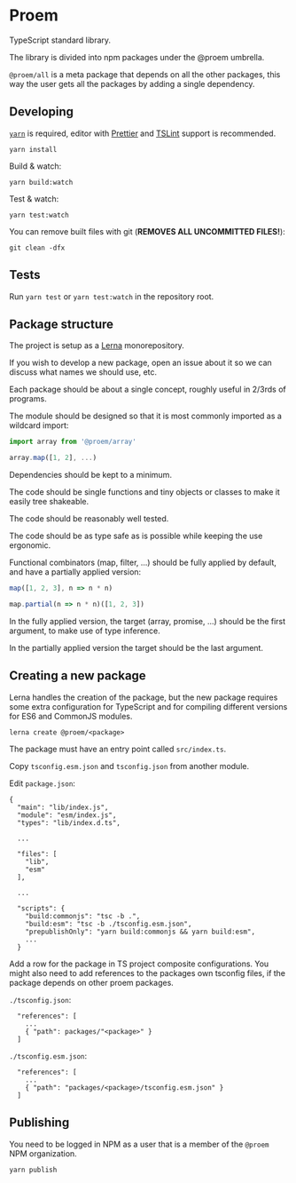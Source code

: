 # Proem

TypeScript standard library.

The library is divided into npm packages under the @proem umbrella.

`@proem/all` is a meta package that depends on all the other packages,
this way the user gets all the packages by adding a single dependency.

## Developing

[`yarn`](https://yarnpkg.com/lang/en/docs/install) is required, editor with [Prettier](https://prettier.io/) and [TSLint](https://palantir.github.io/tslint/) support is recommended.

```
yarn install
```

Build & watch:

```
yarn build:watch
```

Test & watch:

```
yarn test:watch
```

You can remove built files with git (**REMOVES ALL UNCOMMITTED FILES!**):

```
git clean -dfx
```

## Tests

Run `yarn test` or `yarn test:watch` in the repository root.

## Package structure

The project is setup as a [Lerna](https://lernajs.io/) monorepository.

If you wish to develop a new package, open an issue about it so we can discuss what names
we should use, etc.

Each package should be about a single concept, roughly useful in 2/3rds of programs.

The module should be designed so that it is most commonly imported as a wildcard import:

```ts
import array from '@proem/array'

array.map([1, 2], ...)
```

Dependencies should be kept to a minimum.

The code should be single functions and tiny objects or classes to make it easily tree shakeable.

The code should be reasonably well tested.

The code should be as type safe as is possible while keeping the use ergonomic.

Functional combinators (map, filter, ...) should be fully applied by default, and have a partially applied version:

```ts
map([1, 2, 3], n => n * n)

map.partial(n => n * n)([1, 2, 3])
```

In the fully applied version, the target (array, promise, ...) should be the first argument, to make use of type inference.

In the partially applied version the target should be the last argument.

## Creating a new package

Lerna handles the creation of the package, but the new package requires some extra configuration
for TypeScript and for compiling different versions for ES6 and CommonJS modules.

```
lerna create @proem/<package>
```

The package must have an entry point called `src/index.ts`.

Copy `tsconfig.esm.json` and `tsconfig.json` from another module.

Edit `package.json`:

```
{
  "main": "lib/index.js",
  "module": "esm/index.js",
  "types": "lib/index.d.ts",

  ...

  "files": [
    "lib",
    "esm"
  ],

  ...

  "scripts": {
    "build:commonjs": "tsc -b .",
    "build:esm": "tsc -b ./tsconfig.esm.json",
    "prepublishOnly": "yarn build:commonjs && yarn build:esm",
    ...
  }
```

Add a row for the package in TS project composite configurations. You might also need to add
references to the packages own tsconfig files, if the package depends on other proem packages.

`./tsconfig.json`:

```
  "references": [
    ...
    { "path": packages/"<package>" }
  ]
```

`./tsconfig.esm.json`:

```
  "references": [
    ...
    { "path": "packages/<package>/tsconfig.esm.json" }
  ]
```

## Publishing

You need to be logged in NPM as a user that is a member of the `@proem` NPM organization.

```
yarn publish
```
